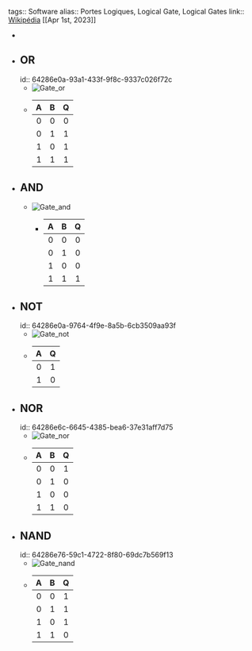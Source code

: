 tags:: Software
alias:: Portes Logiques, Logical Gate, Logical Gates
link:: [Wikipédia](https://en.wikipedia.org/wiki/Logic_gate) 
[[Apr 1st, 2023]]

-
- ## OR
  id:: 64286e0a-93a1-433f-9f8c-9337c026f72c
	- ![Gate_or](https://upload.wikimedia.org/wikipedia/commons/thumb/1/16/OR_ANSI_Labelled.svg/180px-OR_ANSI_Labelled.svg.png)
	- | A | B | Q  |
	  |:-:|:-:|:--:|
	  | 0 | 0 | 0  |
	  | 0 | 1 | 1  |
	  | 1 | 0 | 1  |
	  | 1 | 1 | 1  |
- ## AND
	- ![Gate_and](https://upload.wikimedia.org/wikipedia/commons/thumb/b/b9/AND_ANSI_Labelled.svg/180px-AND_ANSI_Labelled.svg.png)
		- | A | B | Q  |
		  |:-:|:-:|:--:|
		  | 0 | 0 | 0  |
		  | 0 | 1 | 0  |
		  | 1 | 0 | 0  |
		  | 1 | 1 | 1  |
- ## NOT
  id:: 64286e0a-9764-4f9e-8a5b-6cb3509aa93f
	- ![Gate_not](https://upload.wikimedia.org/wikipedia/commons/thumb/6/60/NOT_ANSI_Labelled.svg/180px-NOT_ANSI_Labelled.svg.png)
	- | A | Q|
	  |:-:|:--:|
	  | 0 | 1  |
	  | 1 | 0  |
- ## NOR
  id:: 64286e6c-6645-4385-bea6-37e31aff7d75
	- ![Gate_nor](https://upload.wikimedia.org/wikipedia/commons/thumb/c/c6/NOR_ANSI_Labelled.svg/180px-NOR_ANSI_Labelled.svg.png)
	- | A | B | Q  |
	  |:-:|:-:|:--:|
	  | 0 | 0 | 1  |
	  | 0 | 1 | 0  |
	  | 1 | 0 | 0  |
	  | 1 | 1 | 0  |
- ## NAND
  id:: 64286e76-59c1-4722-8f80-69dc7b569f13
	- ![Gate_nand](https://upload.wikimedia.org/wikipedia/commons/thumb/e/e6/NAND_ANSI_Labelled.svg/180px-NAND_ANSI_Labelled.svg.png)
	- | A | B | Q  |
	  |:-:|:-:|:--:|
	  | 0 | 0 | 1  |
	  | 0 | 1 | 1  |
	  | 1 | 0 | 1  |
	  | 1 | 1 | 0  |